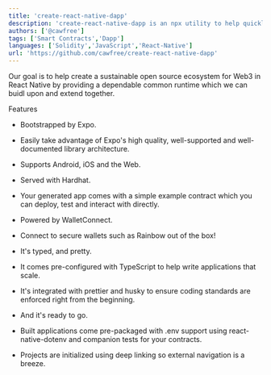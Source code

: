 ```yaml
---
title: 'create-react-native-dapp'
description: 'create-react-native-dapp is an npx utility to help quickly bootstrap React Native applications with access to the Ethereum Blockchain.'
authors: ['@cawfree']
tags: ['Smart Contracts','Dapp']
languages: ['Solidity','JavaScript','React-Native']
url: 'https://github.com/cawfree/create-react-native-dapp'
---
```


Our goal is to help create a sustainable open source ecosystem for Web3 in React Native by providing a dependable common runtime which we can buidl upon and extend together.

Features
- Bootstrapped by Expo.
- Easily take advantage of Expo's high quality, well-supported and well-documented library architecture.
- Supports Android, iOS and the Web.

- Served with Hardhat.
- Your generated app comes with a simple example contract which you can deploy, test and interact with directly.

- Powered by WalletConnect.
- Connect to secure wallets such as Rainbow out of the box!

- It's typed, and pretty.
- It comes pre-configured with TypeScript to help write applications that scale.
- It's integrated with prettier and husky to ensure coding standards are enforced right from the beginning.

- And it's ready to go.
- Built applications come pre-packaged with .env support using react-native-dotenv and companion tests for your contracts.
- Projects are initialized using deep linking so external navigation is a breeze.